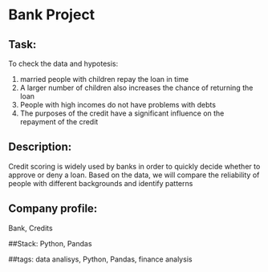 # Bank Project

## Task:
To check the data and hypotesis:
   1. married people with children repay the loan in time
   2. A larger number of children also increases the chance of returning the loan
   3. People with high incomes do not have problems with debts
   4. The purposes of the credit have a significant influence on the repayment of the credit
   
## Description:
Credit scoring is widely used by banks in order to quickly decide whether to approve or deny a loan. Based on the data, we will compare the reliability of people with different backgrounds and identify patterns

## Company profile:
Bank, Credits 

##Stack:
Python, Pandas

##tags:
data analisys, Python, Pandas, finance analysis
